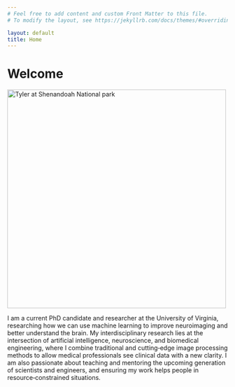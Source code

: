 ```yaml
---
# Feel free to add content and custom Front Matter to this file.
# To modify the layout, see https://jekyllrb.com/docs/themes/#overriding-theme-defaults

layout: default
title: Home
---
```


# Welcome
<img src="/assets/images/Tyler Shenandoah 2.JPG" alt="Tyler at Shenandoah National park" style="width:500px;" />

I am a current PhD candidate and researcher at the University of Virginia, researching how we can use machine learning to improve neuroimaging and better understand the brain. My interdisciplinary research lies at the intersection of artificial intelligence, neuroscience, and biomedical
engineering, where I combine traditional and cutting‑edge image processing methods to allow medical professionals see clinical data with a new
clarity. I am also passionate about teaching and mentoring the upcoming generation of scientists and engineers, and ensuring my work helps
people in resource‑constrained situations.